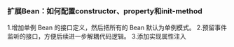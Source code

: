 ### 扩展Bean：如何配置constructor、property和init-method
1.增加单例 Bean 的接口定义，然后把所有的 Bean 默认为单例模式。
2.预留事件监听的接口，方便后续进一步解耦代码逻辑。
3.添加实现属性注入